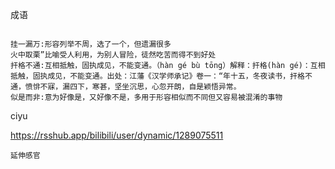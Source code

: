 成语
```

挂一漏万:形容列举不周，选了一个，但遗漏很多
火中取栗”比喻受人利用，为别人冒险，徒然吃苦而得不到好处
扞格不通:互相抵触，固执成见，不能变通。（hàn gé bù tōng）解释：扞格(hàn gé)：互相抵触，固执成见，不能变通。出处：江藩《汉学师承记》卷一：“年十五，冬夜读书，扞格不通，愤悱不寐，漏四下，寒甚，坚坐沉思，心忽开朗，自是颖悟异常。
似是而非:意为好像是，又好像不是，多用于形容相似而不同但又容易被混淆的事物
```
ciyu 

https://rsshub.app/bilibili/user/dynamic/1289075511
```
延伸感官

```
